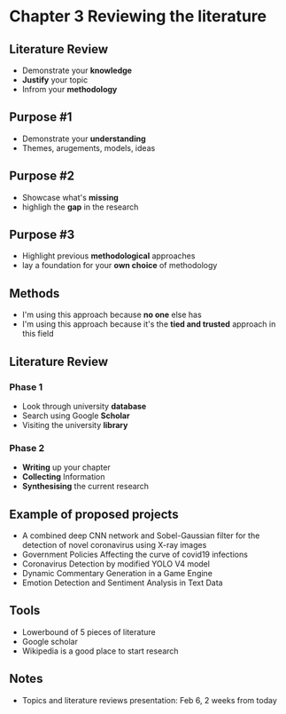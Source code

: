 # Chapter 3 Reviewing the literature

## Literature Review
- Demonstrate your **knowledge**
- **Justify** your topic
- Infrom your **methodology**

## Purpose #1
- Demonstrate your **understanding**
- Themes, arugements, models, ideas

## Purpose #2
- Showcase what's **missing**
- highligh the **gap** in the research

## Purpose #3 
- Highlight previous **methodological** approaches
- lay a foundation for your **own choice** of methodology

## Methods
- I'm using this approach because **no one** else has
- I'm using this approach because it's the **tied and trusted** approach in this field 

## Literature Review
### Phase 1
- Look through university **database**
- Search using Google **Scholar**
- Visiting the university **library**
### Phase 2
- **Writing** up your chapter
- **Collecting** Information
- **Synthesising** the current research

## Example of proposed projects
- A combined deep CNN network and Sobel-Gaussian filter for the detection of novel coronavirus using X-ray images
- Government Policies Affecting the curve of covid19 infections
- Coronavirus Detection by modified YOLO V4 model
- Dynamic Commentary Generation in a Game Engine
- Emotion Detection and Sentiment Analysis in Text Data

## Tools
- Lowerbound of 5 pieces of literature
- Google scholar
- Wikipedia is a good place to start research

## Notes
- Topics and literature reviews presentation: Feb 6, 2 weeks from today